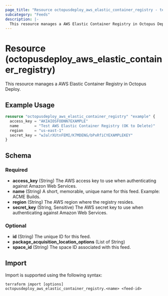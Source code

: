 ```yaml
---
page_title: "Resource octopusdeploy_aws_elastic_container_registry - terraform-provider-octopusdeploy"
subcategory: "Feeds"
description: |-
  This resource manages a AWS Elastic Container Registry in Octopus Deploy.
---
```


# Resource (octopusdeploy_aws_elastic_container_registry)

This resource manages a AWS Elastic Container Registry in Octopus Deploy.

## Example Usage

```terraform
resource "octopusdeploy_aws_elastic_container_registry" "example" {
  access_key = "AKIAIOSFODNN7EXAMPLE"
  name       = "Test AWS Elastic Container Registry (OK to Delete)"
  region     = "us-east-1"
  secret_key = "wJalrXUtnFEMI/K7MDENG/bPxRfiCYEXAMPLEKEY"
}
```

<!-- schema generated by tfplugindocs -->
## Schema

### Required

- **access_key** (String) The AWS access key to use when authenticating against Amazon Web Services.
- **name** (String) A short, memorable, unique name for this feed. Example: ACME Builds.
- **region** (String) The AWS region where the registry resides.
- **secret_key** (String, Sensitive) The AWS secret key to use when authenticating against Amazon Web Services.

### Optional

- **id** (String) The unique ID for this feed.
- **package_acquisition_location_options** (List of String)
- **space_id** (String) The space ID associated with this feed.

## Import

Import is supported using the following syntax:

```shell
terraform import [options] octopusdeploy_aws_elastic_container_registry.<name> <feed-id>
```